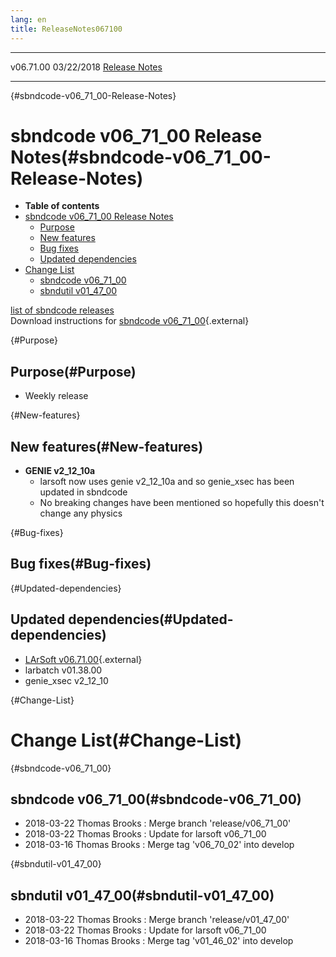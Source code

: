 ```yaml
---
lang: en
title: ReleaseNotes067100
---
```


  ----------- ------------ -- -- ------------------------------------------------------
  v06.71.00   03/22/2018         [Release Notes](ReleaseNotes067100.html)
  ----------- ------------ -- -- ------------------------------------------------------

{#sbndcode-v06_71_00-Release-Notes}

sbndcode v06\_71\_00 Release Notes(#sbndcode-v06_71_00-Release-Notes)
======================================================================================

-   **Table of contents**
-   [sbndcode v06\_71\_00 Release
    Notes](#sbndcode-v06_71_00-Release-Notes)
    -   [Purpose](#Purpose)
    -   [New features](#New-features)
    -   [Bug fixes](#Bug-fixes)
    -   [Updated dependencies](#Updated-dependencies)
-   [Change List](#Change-List)
    -   [sbndcode v06\_71\_00](#sbndcode-v06_71_00)
    -   [sbndutil v01\_47\_00](#sbndutil-v01_47_00)

[list of sbndcode
releases](List_of_SBND_code_releases.html)\
Download instructions for [sbndcode
v06\_71\_00](http://scisoft.fnal.gov/scisoft/bundles/sbnd/v06_71_00/sbndcode-v06_71_00.html){.external}

{#Purpose}

Purpose(#Purpose)
----------------------------------

-   Weekly release

{#New-features}

New features(#New-features)
--------------------------------------------

-   **GENIE v2\_12\_10a**
    -   larsoft now uses genie v2\_12\_10a and so genie\_xsec has been
        updated in sbndcode
    -   No breaking changes have been mentioned so hopefully this
        doesn\'t change any physics

{#Bug-fixes}

Bug fixes(#Bug-fixes)
--------------------------------------

{#Updated-dependencies}

Updated dependencies(#Updated-dependencies)
------------------------------------------------------------

-   [LArSoft
    v06.71.00](https://cdcvs.fnal.gov/redmine/projects/larsoft/wiki/ReleaseNotes067100){.external}
-   larbatch v01.38.00
-   genie\_xsec v2\_12\_10

{#Change-List}

Change List(#Change-List)
==========================================

{#sbndcode-v06_71_00}

sbndcode v06\_71\_00(#sbndcode-v06_71_00)
----------------------------------------------------------

-   2018-03-22 Thomas Brooks : Merge branch \'release/v06\_71\_00\'
-   2018-03-22 Thomas Brooks : Update for larsoft v06\_71\_00
-   2018-03-16 Thomas Brooks : Merge tag \'v06\_70\_02\' into develop

{#sbndutil-v01_47_00}

sbndutil v01\_47\_00(#sbndutil-v01_47_00)
----------------------------------------------------------

-   2018-03-22 Thomas Brooks : Merge branch \'release/v01\_47\_00\'
-   2018-03-22 Thomas Brooks : Update for larsoft v06\_71\_00
-   2018-03-16 Thomas Brooks : Merge tag \'v01\_46\_02\' into develop
